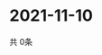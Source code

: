 # 2021-11-10
  共 0条

  <!-- BEGIN -->
  <!-- 最后更新时间Wed Nov 10 2021 07:03:54 GMT+0000 (Coordinated Universal Time) -->
  
  <!-- END -->
  
  